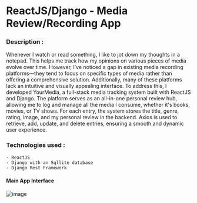 # ReactJS/Django - Media Review/Recording App

### Description :
Whenever I watch or read something, I like to jot down my thoughts in a notepad. This helps me track how my opinions on various pieces of media evolve over time. However, I’ve noticed a gap in existing media recording platforms—they tend to focus on specific types of media rather than offering a comprehensive solution. Additionally, many of these platforms lack an intuitive and visually appealing interface. To address this, I developed YourMedia, a full-stack media tracking system built with ReactJS and Django. The platform serves as an all-in-one personal review hub, allowing me to log and manage all the media I consume, whether it's books, movies, or TV shows. For each entry, the system stores the title, genre, rating, image, and my personal review in the backend. Axios is used to retrieve, add, update, and delete entries, ensuring a smooth and dynamic user experience.

### Technologies used :
    - ReactJS 
    - Django with an Sqllite database
    - Django Rest Framework

#### Main App Interface
![image](https://github.com/user-attachments/assets/bb890c2c-e4ec-4378-82c2-d41a4d53dc33)

